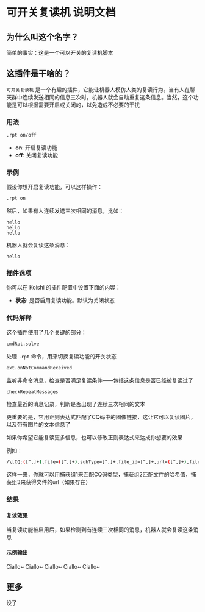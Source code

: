 # 可开关复读机 说明文档

## 为什么叫这个名字？

简单的事实：这是一个可以开关的复读机脚本

## 这插件是干啥的？

`可开关复读机` 是一个有趣的插件，它能让机器人模仿人类的复读行为。当有人在聊天群中连续发送相同的信息三次时，机器人就会自动重复这条信息。当然，这个功能是可以根据需要开启或关闭的，以免造成不必要的干扰

### 用法

```sh
.rpt on/off
```

- **on**: 开启复读功能
- **off**: 关闭复读功能

### 示例

假设你想开启复读功能，可以这样操作：

```sh
.rpt on
```

然后，如果有人连续发送三次相同的消息，比如：

```
hello
hello
hello
```

机器人就会复读这条消息：

```
hello
```

### 插件选项

你可以在 Koishi 的插件配置中设置下面的内容：

- **状态**: 是否启用复读功能。默认为关闭状态

### 代码解释

这个插件使用了几个关键的部分：

```sh
cmdRpt.solve
```

处理 `.rpt` 命令，用来切换复读功能的开关状态

```sh
ext.onNotCommandReceived
```

监听非命令消息，检查是否满足复读条件——包括这条信息是否已经被复读过了

```sh
checkRepeatMessages
```

检查最近的消息记录，判断是否出现了连续三次相同的文本

更重要的是，它用正则表达式匹配了CQ码中的图像链接，这让它可以复读图片，以及带有图片的文本信息了

如果你希望它能复读更多信息，也可以修改正则表达式来达成你想要的效果

例如：

```sh
/\[CQ:([^,]+),file=([^,]+),subType=[^,]+,file_id=[^,]+,url=([^,]+),file_size=[^]+\]/gi;
```

这样一来，你就可以用捕获组1来匹配CQ码类型，捕获组2匹配文件的哈希值，捕获组3来获得文件的url（如果存在）

### 结果

#### 复读效果

当复读功能被启用后，如果检测到有连续三次相同的消息，机器人就会复读这条消息

#### 示例输出

<chat-panel>
  <chat-message nickname="Alice">Ciallo~</chat-message>
  <chat-message nickname="Bob">Ciallo~</chat-message>
  <chat-message nickname="Carol">Ciallo~</chat-message>
  <chat-message nickname="Koishi">Ciallo~</chat-message>
  <chat-message nickname="Dave">Ciallo~</chat-message>
</chat-panel>

## 更多

没了
